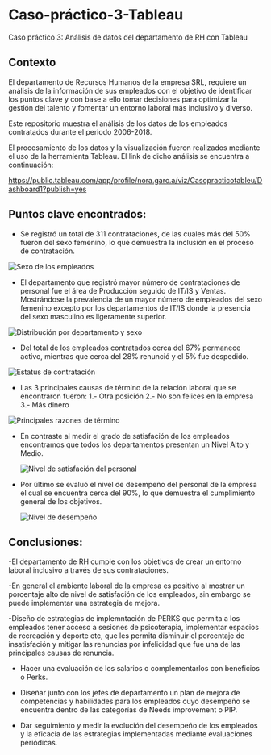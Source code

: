 # Caso-práctico-3-Tableau
Caso práctico 3: Análisis de datos del departamento de RH  con Tableau

## Contexto

El departamento de  Recursos Humanos de la empresa SRL, requiere un análisis de la información de sus empleados con el objetivo de  identificar los puntos clave  y con base a ello tomar decisiones para optimizar la gestión del talento y fomentar un entorno laboral más inclusivo y diverso.

Este repositorio muestra el análisis de los datos de los empleados contratados durante el periodo 2006-2018.

El procesamiento de los datos y la visualización fueron realizados mediante el uso de la herramienta Tableau.
El link de dicho análisis se encuentra a continuación:

https://public.tableau.com/app/profile/nora.garc.a/viz/Casopracticotableu/Dashboard1?publish=yes

## Puntos clave encontrados:

- Se registró un total de 311 contrataciones, de las cuales más del 50% fueron del sexo femenino, lo que demuestra la inclusión en el proceso de contratación.


![Sexo de los empleados](https://github.com/user-attachments/assets/f239f063-c799-4fd9-ae40-713038e31884)


- El departamento que registró mayor número de contrataciones de personal fue el área de Producción seguido de IT/IS y Ventas. Mostrándose la prevalencia de un mayor número de empleados del sexo femenino excepto por los departamentos de IT/IS donde la presencia del sexo masculino es ligeramente superior.

![Distribución por departamento y sexo](https://github.com/user-attachments/assets/d6013ca2-cdcf-4316-a658-bc7942748601)

- Del total de los empleados contratados cerca del 67% permanece activo, mientras que cerca del 28% renunció y el 5% fue despedido. 

![Estatus de contratación](https://github.com/user-attachments/assets/30e45b59-292e-4805-8bfd-ab2e39d44051)

- Las 3 principales causas de término de la relación laboral que se encontraron fueron:
  1.- Otra posición
  2.- No son felices en la empresa
  3.- Más dinero

![Principales razones de término](https://github.com/user-attachments/assets/1c7279da-0c8a-460a-93d1-9208916ee8de)

- En contraste al medir el grado de satisfación de los empleados encontramos que todos los departamentos presentan un Nivel Alto y Medio.
  
  ![Nivel de satisfación del personal](https://github.com/user-attachments/assets/3e49b008-e6f3-4de3-9365-afbf655603bc)


- Por último se evaluó el nivel de desempeño del personal de la empresa el cual se encuentra cerca del 90%, lo que demuestra el cumplimiento general de los objetivos.
  
  ![Nivel de desempeño](https://github.com/user-attachments/assets/9d3326e9-737b-42b1-b7a2-fa2e15ef4142)



## Conclusiones:

-El departamento de RH cumple con los objetivos de crear un entorno laboral inclusivo a través de sus contrataciones.

-En general el ambiente laboral de la empresa es positivo al mostrar un porcentaje alto de nivel de satisfación de los empleados, sin embargo se puede implementar una estrategia de mejora.

-Diseño de estrategias de implemntación de PERKS que permita a los empleados tener acceso a sesiones de psicoterapia, implementar espacios de recreación y deporte etc, que les permita disminuir el porcentaje de insatisfación y mitigar las renuncias por infelicidad que fue una de las principales causas de renuncia. 

- Hacer una evaluación de los salarios o complementarlos con beneficios o Perks.

- Diseñar junto con los jefes de departamento un plan de mejora de competencias y habilidades para los empleados cuyo desempeño se encuentra dentro de las categorías de Needs improvement o PIP.

- Dar seguimiento y medir la evolución del desempeño de los empleados y la eficacia de las estrategias implementadas mediante evaluaciones periódicas. 

